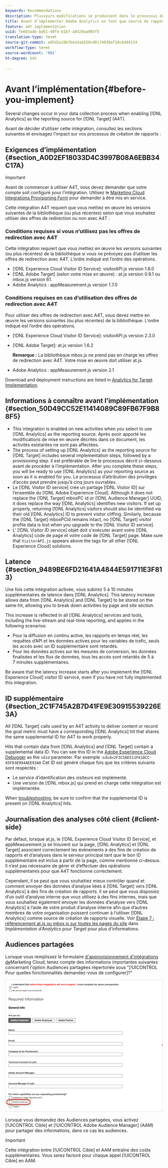 ```yaml
---
keywords: Recommendations
description: Plusieurs modifications se produisent dans le processus de collecte de données lors de l’activation d’Analytics en tant que source des rapports pour Target (A4T).
title: Avant d’implémenter Adobe Analytics en tant que source de rapports pour Adobe Target (A4T)
feature: a4t implementation
uuid: fe603a4b-bd61-49f4-b1b7-a0329aa905f5
translation-type: tm+mt
source-git-commit: a05d2a28b7bea3aa559cd0174930af10c6d94134
workflow-type: tm+mt
source-wordcount: '901'
ht-degree: 54%

---
```



# Avant l’implémentation{#before-you-implement}

Several changes occur in your data collection process when enabling [!DNL Analytics] as the reporting source for [!DNL Target] (A4T).

Avant de décider d’utiliser cette intégration, consultez les sections suivantes et envisagez l’impact sur vos processus de création de rapports :

## Exigences d’implémentation {#section_A0D2EF18033D4C3997B08A6EBB34C17A}

>[!IMPORTANT]
>
>Avant de commencer à utiliser A4T, vous devez demander que votre compte soit configuré pour l’intégration. Utilisez le [Marketing Cloud Integrations Provisioning Form](https://www.adobe.com/go/audiences) pour demander à être mis en service.

Cette intégration A4T requiert que vous mettiez en œuvre les versions suivantes de la bibliothèque (ou plus récentes) selon que vous souhaitez utiliser des offres de redirection ou non avec A4T :

### Conditions requises si vous *n*’utilisez pas les offres de redirection avec A4T

Cette intégration requiert que vous mettiez en œuvre les versions suivantes (ou plus récentes) de la bibliothèque si vous ne prévoyez pas d’utiliser les offres de redirection avec A4T. L’ordre indiqué est l’ordre des opérations.

* [!DNL Experience Cloud Visitor ID Service]: visitorAPI.js version 1.8.0
* [!DNL Adobe Target] (selon votre mise en œuvre) : at.js version 0.9.1 ou mbox.js version 61.
* Adobe Analytics : appMeasurement.js version 1.7.0

### Conditions requises en cas d’utilisation des offres de redirection avec A4T

Pour utiliser des offres de redirection avec A4T, vous devez mettre en œuvre les versions suivantes (ou plus récentes) de la bibliothèque. L’ordre indiqué est l’ordre des opérations.

* [!DNL Experience Cloud Visitor ID Service]: visitorAPI.js version 2.3.0
* [!DNL Adobe Target]: at.js version 1.6.2

   **Remarque :** La bibliothèque mbox.js ne prend pas en charge les offres de redirection avec A4T. Votre mise en œuvre doit utiliser at.js.

* Adobe Analytics : appMeasurement.js version 2.1

Download and deployment instructions are listed in [Analytics for Target Implementation](/help/c-integrating-target-with-mac/a4t/a4timplementation.md).

## Informations à connaître avant l’implémentation {#section_50D49CC52E11414089C89FB67F9B88F5}

* This integration is enabled on new activities when you select to use [!DNL Analytics] as the reporting source. Après avoir apporté les modifications de mise en œuvre décrites dans ce document, les activités existantes ne sont pas affectées.
* The process of setting up [!DNL Analytics] as the reporting source for [!DNL Target] includes several implementation steps, followed by a provisioning step. Il est préférable de lire le processus décrit ci-dessous avant de procéder à l’implémentation. After you complete these steps, you will be ready to use [!DNL Analytics] as your reporting source as soon as it is enabled for you. Le processus d’attribution des privilèges d’accès peut prendre jusqu’à cinq jours ouvrables.
* Le [!DNL Visitor ID service] crée un partage [!DNL Visitor ID] sur l’ensemble du [!DNL Adobe Experience Cloud]. Although it does not replace the [!DNL Target] mboxPC id or [!DNL Audience Manager] UUID, it does replace the way [!DNL Analytics] identifies new visitors. If set up properly, returning [!DNL Analytics] visitors should also be identified via their old [!DNL Analytics] ID to prevent visitor cliffing. Similarly, because the [!DNL Target] mboxPCid remains intact, no [!DNL Target] visitor profile data is lost when you upgrade to the [!DNL Visitor ID service].
* L&#39; [!DNL Visitor ID service] objet doit s&#39;exécuter avant votre [!DNL Analytics] code de page et votre code de [!DNL Target] page. Make sure that `VisitorAPI.js` appears above the tags for all other [!DNL Experience Cloud] solutions.

## Latence {#section_9489BE6FD21641A4844E591711E3F813}

Une fois cette intégration activée, vous subirez 5 à 10 minutes supplémentaires de latence dans [!DNL Analytics]. This latency increase allows data from [!DNL Analytics] and [!DNL Target] to be stored on the same hit, allowing you to break down activities by page and site section.

This increase is reflected in all [!DNL Analytics] services and tools, including the live-stream and real-time reporting, and applies in the following scenarios:

* Pour la diffusion en continu active, les rapports en temps réel, les requêtes d’API et les données actives pour les variables de trafic, seuls les accès avec un ID supplémentaire sont retardés.
* Pour les données actives sur les mesures de conversion, les données finalisées et les flux de données, tous les accès sont retardés de 5 à 7 minutes supplémentaires.

Be aware that the latency increase starts after you implement the [!DNL Experience Cloud] visitor ID service, even if you have not fully implemented this integration.

## ID supplémentaire {#section_2C1F745A2B7D41FE9E30915539226E3A}

All [!DNL Target] calls used by an A4T activity to deliver content or record the goal metric must have a corresponding [!DNL Analytics] hit that shares the same supplemental ID for A4T to work properly.

Hits that contain data from [!DNL Analytics] and [!DNL Target] contain a supplemental data ID. You can see this ID in the [Adobe Experience Cloud Debugger](https://experienceleague.adobe.com/docs/debugger/using/experience-cloud-debugger.html) as the `sdid` parameter. Par exemple :`sdid=2F3C18E511F618CC-45F83E994AEE93A0` Cet ID est généré chaque fois que les critères suivants sont respectés :

* Le service d’identification des visiteurs est implémenté.
* Une version de [!DNL mbox.js] qui prend en charge cette intégration est implémentée.

When [troubleshooting](/help/c-integrating-target-with-mac/a4t/c-a4t-troubleshooting/a4t-troubleshooting.md), be sure to confirm that the supplemental ID is present on [!DNL Analytics] hits.

## Journalisation des analyses côté client {#client-side}

Par défaut, lorsque at.js, le [!DNL Experience Cloud Visitor ID Service], et appMeasurement.js se trouvent sur la page, [!DNL Analytics] et [!DNL Target] associent correctement les événements à des fins de création de rapports et d’analyses dans le serveur principal tant que le bon ID supplémentaire est inclus à partir de la page, comme mentionné ci-dessus. Il n’est pas nécessaire de gérer et d’effectuer des opérations supplémentaires pour que A4T fonctionne correctement.

Cependant, il se peut que vous souhaitiez mieux contrôler quand et comment envoyer des données d’analyse liées à [!DNL Target] vers [!DNL Analytics] à des fins de création de rapports. Il se peut que vous disposiez d’un outil d’analyse interne que vous utilisez à des fins internes, mais que vous souhaitiez également envoyer les données d’analyse vers [!DNL Analytics] à l’aide de votre produit d’analyse interne afin que d’autres membres de votre organisation puissent continuer à l’utiliser [!DNL Analytics] comme source de création de rapports visuelle. Voir [Étape 7 : référencement at.js ou mbox.js sur toutes les pages du site](/help/c-integrating-target-with-mac/a4t/a4timplementation.md#step7) dans *Implémentation d’Analytics pour Target* pour plus d’informations.

## Audiences partagées

Lorsque vous remplissez le formulaire [d&#39;approvisionnement d&#39;intégrations de](https://www.adobe.com/go/audiences)Marketing Cloud, tenez compte des informations importantes suivantes concernant l&#39;option Audiences  partagées répertoriée sous &quot;[!UICONTROL Pour quelles fonctionnalités demandez-vous de configurer]?&quot;

![Formulaire de demande](/help/c-integrating-target-with-mac/a4t/assets/request-form.png)

Lorsque vous demandez des Audiences partagées, vous activez [!UICONTROL Cible] et [!UICONTROL Adobe Audience Manager] (AAM) pour partager des informations, dans ce cas les audiences.

>[!IMPORTANT]
>
>Cette intégration entre [!UICONTROL Cible] et AAM entraîne des coûts supplémentaires. Vous serez facturé pour chaque appel [!UICONTROL Cible] en AAM.
